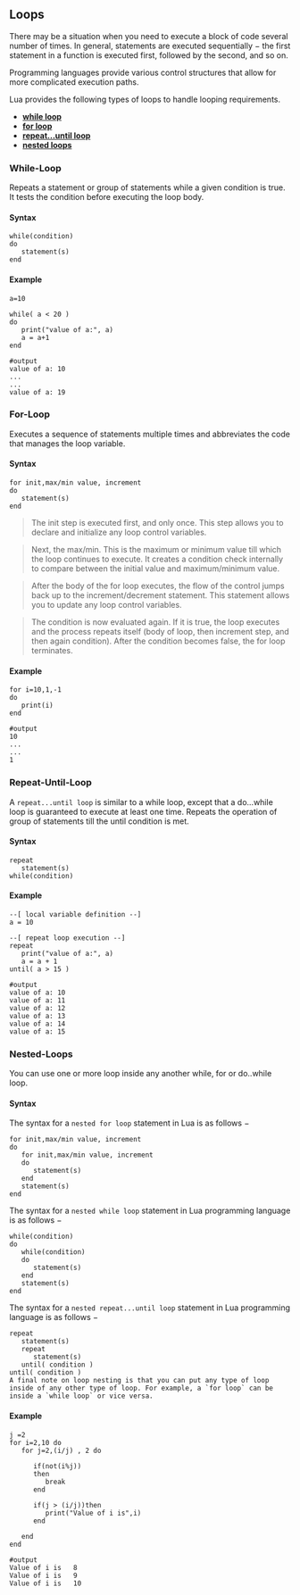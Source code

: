 ## Loops

There may be a situation when you need to execute a block of code several number of times. 
In general, statements are executed sequentially − the first statement in a function is executed first, followed by the second, and so on.

Programming languages provide various control structures that allow for more complicated execution paths.

Lua provides the following types of loops to handle looping requirements.

* **[while loop](#while-loop)**
* **[for loop](#for-loop)**
* **[repeat...until loop](#repeat-until-loop)**
* **[nested loops](#nested-loops)**

### While-Loop

Repeats a statement or group of statements while a given condition is true. It tests the condition before executing the loop body.

#### Syntax
```
while(condition)
do
   statement(s)
end
```

#### Example
```
a=10

while( a < 20 )
do
   print("value of a:", a)
   a = a+1
end

#output
value of a:	10
...
...
value of a:	19
```

### For-Loop

Executes a sequence of statements multiple times and abbreviates the code that manages the loop variable.

#### Syntax
```
for init,max/min value, increment
do
   statement(s)
end
```

> The init step is executed first, and only once. This step allows you to declare and initialize any loop control variables.

> Next, the max/min. This is the maximum or minimum value till which the loop continues to execute. It creates a condition check internally to compare between the initial value and maximum/minimum value.

> After the body of the for loop executes, the flow of the control jumps back up to the increment/decrement statement. This statement allows you to update any loop control variables.

> The condition is now evaluated again. If it is true, the loop executes and the process repeats itself (body of loop, then increment step, and then again condition). After the condition becomes false, the for loop terminates.

#### Example
```
for i=10,1,-1 
do 
   print(i) 
end

#output
10
...
...
1
```

### Repeat-Until-Loop

A `repeat...until loop` is similar to a while loop, except that a do...while loop is guaranteed to execute at least one time.
Repeats the operation of group of statements till the until condition is met.

#### Syntax
```
repeat
   statement(s)
while(condition)
```

#### Example

```
--[ local variable definition --]
a = 10

--[ repeat loop execution --]
repeat
   print("value of a:", a)
   a = a + 1
until( a > 15 )

#output
value of a:	10
value of a:	11
value of a:	12
value of a:	13
value of a:	14
value of a:	15
```

### Nested-Loops

You can use one or more loop inside any another while, for or do..while loop.

#### Syntax

The syntax for a `nested for loop` statement in Lua is as follows −

```
for init,max/min value, increment
do
   for init,max/min value, increment
   do
      statement(s)
   end
   statement(s)
end
```

The syntax for a `nested while loop` statement in Lua programming language is as follows −

```
while(condition)
do
   while(condition)
   do
      statement(s)
   end
   statement(s)
end
```

The syntax for a `nested repeat...until loop` statement in Lua programming language is as follows −

```
repeat
   statement(s)
   repeat
      statement(s)
   until( condition )
until( condition )
A final note on loop nesting is that you can put any type of loop inside of any other type of loop. For example, a `for loop` can be inside a `while loop` or vice versa.
```

#### Example

```
j =2
for i=2,10 do
   for j=2,(i/j) , 2 do
	
      if(not(i%j)) 
      then
         break 
      end
		
      if(j > (i/j))then
         print("Value of i is",i)
      end
		
   end
end

#output
Value of i is	8
Value of i is	9
Value of i is	10
```
